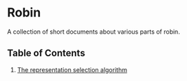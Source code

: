 # Robin

A collection of short documents about various parts of robin.

## Table of Contents

1. [The representation selection algorithm](RepresentationSelection.md)

